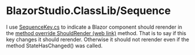 ﻿# BlazorStudio.ClassLib/Sequence

I use [SequenceKey.cs](/BlazorStudio.ClassLib/Sequence/SequenceKey.cs) to indicate a Blazor component should rerender in
the [method override ShouldRender (web link)](https://docs.microsoft.com/en-us/aspnet/core/blazor/components/rendering)
method. That is to say if this key changes it should rerender. Otherwise it should not rerender even if the method
StateHasChanged() was called.
